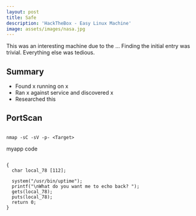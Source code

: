 ```yaml
---
layout: post
title: Safe
description: 'HackTheBox - Easy Linux Machine'
image: assets/images/nasa.jpg
---
```


This was an interesting machine due to the ... Finding the initial entry was trivial. Everything else was tedious.

## Summary
- Found x running on x
- Ran x against service and discovered x
- Researched this

## PortScan
```

nmap -sC -sV -p- <Target>

```

myapp code
```

{
  char local_78 [112];

  system("/usr/bin/uptime");
  printf("\nWhat do you want me to echo back? ");
  gets(local_78);
  puts(local_78);
  return 0;
}

```
